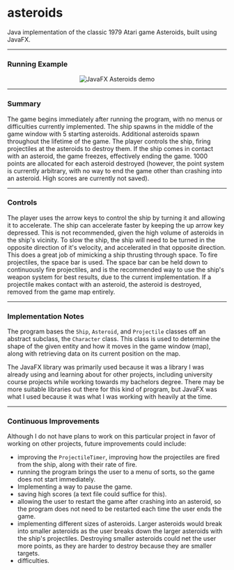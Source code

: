 # asteroids
Java implementation of the classic 1979 Atari game Asteroids, built using JavaFX.

---

### Running Example

<div align="center"><img src="https://media.giphy.com/media/4lOhPhYJxk2gIjdXFk/giphy.gif" alt="JavaFX Asteroids demo" /></div>

---

### Summary

The game begins immediately after running the program, with no menus or difficulties currently implemented. The ship spawns in the middle of the game window with 5 starting asteroids. Additional asteroids spawn throughout the lifetime of the game. The player controls the ship, firing projectiles at the asteroids to destroy them. If the ship comes in contact with an asteroid, the game freezes, effectively ending the game. 1000 points are allocated for each asteroid destroyed (however, the point system is currently arbitrary, with no way to end the game other than crashing into an asteroid. High scores are currently not saved).

---

### Controls

The player uses the arrow keys to control the ship by turning it and allowing it to accelerate. The ship can accelerate faster by keeping the up arrow key depressed. This is not recommended, given the high volume of asteroids in the ship's vicinity. To slow the ship, the ship will need to be turned in the opposite direction of it's velocity, and accelerated in that opposite direction. This does a great job of mimicking a ship thrusting through space. To fire projectiles, the space bar is used. The space bar can be held down to continuously fire projectiles, and is the recommended way to use the ship's weapon system for best results, due to the current implementation. If a projectile makes contact with an asteroid, the asteroid is destroyed, removed from the game map entirely.

---

### Implementation Notes

The program bases the ```Ship```, ```Asteroid```, and ```Projectile``` classes off an abstract subclass, the ```Character``` class. This class is used to determine the shape of the given entity and how it moves in the game window (map), along with retrieving data on its current position on the map.

The JavaFX library was primarily used because it was a library I was already using and learning about for other projects, including university course projects while working towards my bachelors degree. There may be more suitable libraries out there for this kind of program, but JavaFX was what I used because it was what I was working with heavily at the time.

---

### Continuous Improvements

Although I do not have plans to work on this particular project in favor of working on other projects, future improvements could include:
- improving the ```ProjectileTimer```, improving how the projectiles are fired from the ship, along with their rate of fire.
- running the program brings the user to a menu of sorts, so the game does not start immediately.
- Implementing a way to pause the game.
- saving high scores (a text file could suffice for this).
- allowing the user to restart the game after crashing into an asteroid, so the program does not need to be restarted each time the user ends the game.
- implementing different sizes of asteroids. Larger asteroids would break into smaller asteroids as the user breaks down the larger asteroids with the ship's projectiles. Destroying smaller asteroids could net the user more points, as they are harder to destroy because they are smaller targets.
- difficulties.